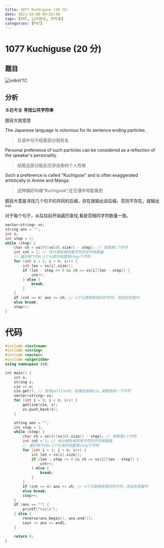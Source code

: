 ```yaml
---
title: 1077 Kuchiguse (20 分)
date: 2021-02-08 09:52:48
tags: [PAT, 公共部分, 字符串]
categories: [PAT]
---
```


# 1077 Kuchiguse (20 分)

## 题目

![m9nYTC](https://gitee.com/yoyhm/oss/raw/master/uPic/m9nYTC.png)

## 分析

本题考查 **寻找公共字符串**

题目大致意思

The Japanese language is notorious for its sentence ending particles.

> 日语中句子结尾部分很有名

Personal preference of such particles can be considered as a reflection of the speaker's personality.

> 结尾这部分能反应讲话者的个人性格

Such a preference is called "Kuchiguse" and is often exaggerated artistically in Anime and Manga.

> 这种偏好叫做“Kuchiguse”,在日漫中常能看到


题目大意是寻找几个句子的共同的后缀，存在就输出该后缀，否则不存在，就输出`nai`


对于每个句子，从后往前开始遍历查找,看是否相同字符数量一致。

```C++
vector<string> vs;
string ans = "";
int n;
int step = 1;
while (step) {
	char ch = vs[0][vs[0].size() - step]; // 倒数第i个字符
	int cnt = 1; // 统计拥有相同尾字符的字符串数量
	// 遍历剩下的n-1个元素的倒数第step个字符
	for (int i = 1; i < n; i++) {
		int len = vs[i].size();
		if (len - step >= 0 && ch == vs[i][len - step]) {
			cnt++;
		} else {
			break;
		}
	}
	if (cnt == n) ans += ch; // n个元素拥有相同的字符，添加到答案中
	else break;
	step++;
}
```

# 代码

```C++
#include <iostream>
#include <string>
#include <vector>
#include <algorithm>
using namespace std;

int main() {
    int n;
    string s;
    cin >> n;
    cin.get(); // 使用getline时，如果前面有cin,需要吸收一下字符
    vector<string> vs;
    for (int i = 0; i < n; i++) {
        getline(cin, s);
        vs.push_back(s);
    }

    string ans = "";
    int step = 1;
    while (step) {
        char ch = vs[0][vs[0].size() - step]; // 倒数第i个字符
        int cnt = 1; // 统计拥有相同尾字符的字符串数量
        // 遍历剩下的n-1个元素的倒数第step个字符
        for (int i = 1; i < n; i++) {
            int len = vs[i].size();
            if (len - step >= 0 && ch == vs[i][len - step]) {
                cnt++;
            } else {
                break;
            }
        }
        if (cnt == n) ans += ch; // n个元素拥有相同的字符，添加到答案中
        else break;
        step++;
    }
    if (ans == "") {
        printf("nai\n");
    } else {
        reverse(ans.begin(), ans.end());
        cout << ans << endl;
    }

    return 0;
}
```
